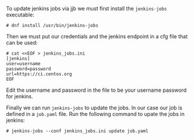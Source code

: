 

To update jenkins jobs via jjb we must first install the
``jenkins-jobs`` executable:

```
# dnf install /usr/bin/jenkins-jobs
```

Then we must put our credentials and the jenkins endpoint in
a cfg file that can be used:

```
# cat <<EOF > jenkins_jobs.ini
[jenkins]
user=username
password=password
url=https://ci.centos.org
EOF
```

Edit the username and password in the file to be your username
password for jenkins.

Finally we can run `jenkins-jobs` to update the jobs. In our 
case our job is defined in a `job.yaml` file. Run the following
command to upate the jobs in jenkins:

```
# jenkins-jobs --conf jenkins_jobs.ini update job.yaml
```

